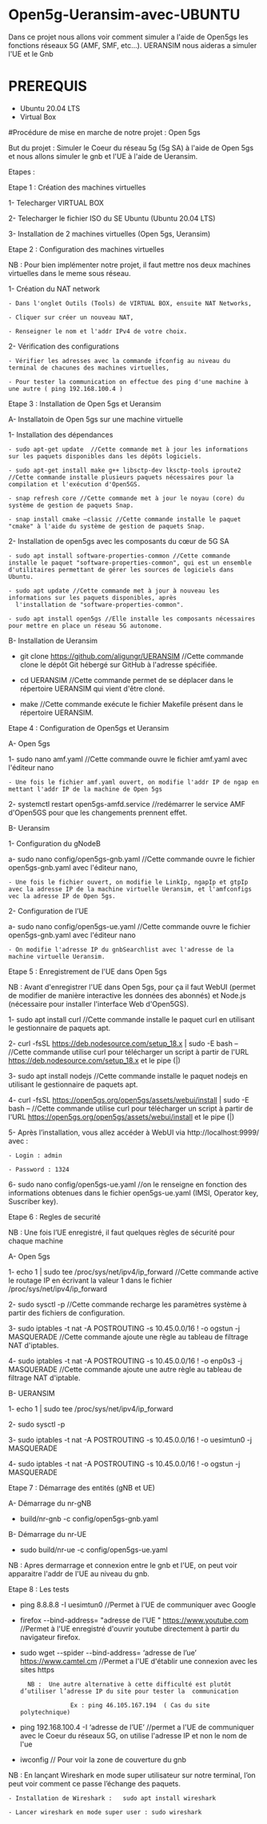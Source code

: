 # Open5g-Ueransim-avec-UBUNTU
Dans ce projet nous allons voir comment simuler a l'aide de Open5gs les fonctions réseaux 5G (AMF, SMF, etc...). UERANSIM nous aideras a simuler l'UE et le Gnb 
# PREREQUIS

- Ubuntu 20.04 LTS
- Virtual Box
  
#Procédure de mise en marche de notre projet : Open 5gs

But du projet : Simuler le Coeur du réseau 5g (5g SA) à l'aide de Open 5gs et nous allons simuler le gnb et l'UE à l'aide de Ueransim.

Etapes :

Etape 1 : Création des machines virtuelles

1- Telecharger VIRTUAL BOX

2- Telecharger le fichier ISO du SE Ubuntu (Ubuntu 20.04 LTS)

3- Installation de 2 machines virtuelles (Open 5gs, Ueransim)



Etape 2 : Configuration des machines virtuelles

NB : Pour bien implémenter notre projet, il faut mettre nos deux machines virtuelles dans le meme sous réseau.

1- Création du NAT network
	
	- Dans l'onglet Outils (Tools) de VIRTUAL BOX, ensuite NAT Networks,

	- Cliquer sur créer un nouveau NAT,

	- Renseigner le nom et l'addr IPv4 de votre choix.

2- Vérification des configurations

	- Vérifier les adresses avec la commande ifconfig au niveau du terminal de chacunes des machines virtuelles,

	- Pour tester la communication on effectue des ping d'une machine à une autre ( ping 192.168.100.4 )

Etape 3 : Installation de Open 5gs et Ueransim

A- Installatoin de Open 5gs sur une machine virtuelle

1- Installation des dépendances 

	- sudo apt-get update  //Cette commande met à jour les informations sur les paquets disponibles dans les dépôts logiciels.

	- sudo apt-get install make g++ libsctp-dev lksctp-tools iproute2 //Cette commande installe plusieurs paquets nécessaires pour la compilation et l'exécution d'Open5GS.

	- snap refresh core //Cette commande met à jour le noyau (core) du système de gestion de paquets Snap.

	- snap install cmake –classic //Cette commande installe le paquet "cmake" à l'aide du système de gestion de paquets Snap.
	
2- Installation de open5gs avec les composants du cœur de 5G SA

	- sudo apt install software-properties-common //Cette commande installe le paquet "software-properties-common", qui est un ensemble d'utilitaires permettant de gérer les sources de logiciels dans Ubuntu.

	- sudo apt update //Cette commande met à jour à nouveau les informations sur les paquets disponibles, après
	  l'installation de "software-properties-common".

	- sudo apt install open5gs //Elle installe les composants nécessaires pour mettre en place un réseau 5G autonome.

B- Installation de Ueransim

- git clone https://github.com/aligungr/UERANSIM //Cette commande clone le dépôt Git hébergé sur GitHub à l'adresse spécifiée.

- cd UERANSIM //Cette commande permet de se déplacer dans le répertoire UERANSIM qui vient d'être cloné.

- make //Cette commande exécute le fichier Makefile présent dans le répertoire UERANSIM.

Etape 4 : Configuration de Open5gs et Ueransim

A- Open 5gs

1- sudo nano amf.yaml //Cette commande ouvre le fichier amf.yaml avec l'éditeur nano 

	- Une fois le fichier amf.yaml ouvert, on modifie l'addr IP de ngap en mettant l'addr IP de la machine de Open 5gs


2- systemctl restart open5gs-amfd.service //redémarrer le service AMF d'Open5GS pour que les changements prennent effet.

B- Ueransim

1- Configuration du gNodeB

a- sudo nano config/open5gs-gnb.yaml //Cette commande ouvre le fichier open5gs-gnb.yaml avec l'éditeur nano,

	- Une fois le fichier ouvert, on modifie le LinkIp, ngapIp et gtpIp avec la adresse IP de la machine virtuelle Ueransim, et l'amfconfigs vec la adresse IP de Open 5gs.

2- Configuration de l’UE 

a- sudo nano config/open5gs-ue.yaml //Cette commande ouvre le fichier open5gs-gnb.yaml avec l'éditeur nano

	- On modifie l'adresse IP du gnbSearchlist avec l'adresse de la machine virtuelle Ueransim.

Etape 5 : Enregistrement de l'UE dans Open 5gs


NB : Avant d'enregistrer l'UE dans Open 5gs, pour ça il faut WebUI (permet de modifier de manière interactive les données des abonnés) et Node.js (nécessaire pour installer l'interface Web d'Open5GS).

1- sudo apt install curl //Cette commande installe le paquet curl en utilisant le gestionnaire de paquets apt.

2- curl -fsSL https://deb.nodesource.com/setup_18.x | sudo -E bash – //Cette commande utilise curl pour télécharger un script à partir de l'URL https://deb.nodesource.com/setup_18.x et le pipe (|)

3- sudo apt install nodejs //Cette commande installe le paquet nodejs en utilisant le gestionnaire de paquets apt.

4- curl -fsSL https://open5gs.org/open5gs/assets/webui/install | sudo -E bash – //Cette commande utilise curl pour télécharger un script à partir de l'URL https://open5gs.org/open5gs/assets/webui/install et le pipe (|)

5- Après l’installation, vous allez accéder à WebUI via http://localhost:9999/ avec :

	- Login : admin

	- Password : 1324

6- sudo nano config/open5gs-ue.yaml //on le renseigne en fonction des informations obtenues dans le fichier open5gs-ue.yaml (IMSI, Operator key, Suscriber key).


Etape 6 : Regles de securité 

NB : Une fois l’UE enregistré, il faut quelques règles de sécurité pour chaque machine 

A- Open 5gs

1- echo 1 | sudo tee /proc/sys/net/ipv4/ip_forward //Cette commande active le routage IP en écrivant la valeur 1 dans le fichier /proc/sys/net/ipv4/ip_forward

2- sudo sysctl -p //Cette commande recharge les paramètres système à partir des fichiers de configuration.

3- sudo iptables -t nat -A POSTROUTING -s 10.45.0.0/16 ! -o ogstun -j MASQUERADE //Cette commande ajoute une règle au tableau de filtrage NAT d'iptables.

4- sudo iptables -t nat -A POSTROUTING -s 10.45.0.0/16 ! -o enp0s3 -j MASQUERADE //Cette commande ajoute une autre règle au tableau de filtrage NAT d'iptable.

B-  UERANSIM

1- echo 1 | sudo tee /proc/sys/net/ipv4/ip_forward

2- sudo sysctl -p

3- sudo iptables -t nat -A POSTROUTING -s 10.45.0.0/16 ! -o uesimtun0 -j MASQUERADE

4- sudo iptables -t nat -A POSTROUTING -s 10.45.0.0/16 ! -o ogstun -j MASQUERADE

Etape 7 : Démarrage des entités (gNB et UE)

A- Démarrage du nr-gNB

- build/nr-gnb -c config/open5gs-gnb.yaml

B- Démarrage du nr-UE

- sudo build/nr-ue -c config/open5gs-ue.yaml

NB : Apres dermarrage et connexion entre le gnb et l'UE, on peut voir apparaitre l'addr de l'UE au niveau du gnb.

Etape 8 : Les tests

- ping 8.8.8.8 -I uesimtun0 //Permet à l'UE de communiquer avec Google

- firefox --bind-address= "adresse de l'UE " https://www.youtube.com //Permet à l'UE enregistré d'ouvrir youtube directement à partir du navigateur firefox.

- sudo wget --spider --bind-address= ‘adresse de l’ue’ https://www.camtel.cm //Permet a l'UE d'établir une connexion avec les sites https

		NB :  Une autre alternative à cette difficulté est plutôt d’utiliser l’adresse IP du site pour tester la  communication  

					Ex : ping 46.105.167.194  ( Cas du site polytechnique)

- ping 192.168.100.4 -I ‘adresse de l’UE’  //permet a l'UE de communiquer avec le Coeur du réseaux 5G, on utilise l'adresse IP et non le nom de l'ue 

- iwconfig // Pour voir la zone de couverture du gnb 


NB : En lançant Wireshark en mode super utilisateur sur notre terminal, l’on peut voir comment ce passe l’échange des paquets.

	- Installation de Wireshark :	sudo apt install wireshark

	- Lancer wireshark en mode super user : sudo wireshark	



